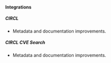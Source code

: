 
#### Integrations

##### CIRCL

- Metadata and documentation improvements.
##### CIRCL CVE Search

- Metadata and documentation improvements.
